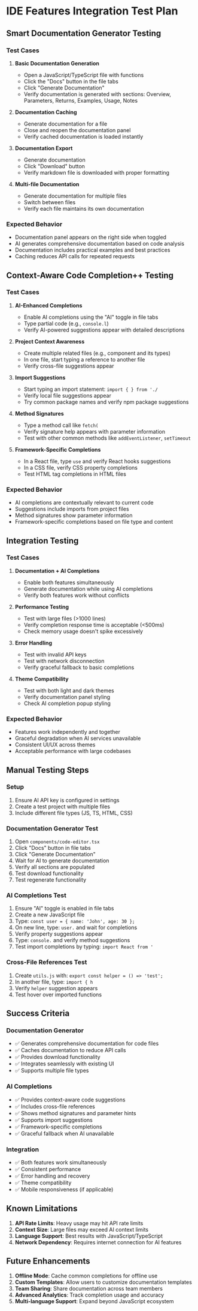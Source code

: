 # IDE Features Integration Test Plan

## Smart Documentation Generator Testing

### Test Cases

1. **Basic Documentation Generation**
   - Open a JavaScript/TypeScript file with functions
   - Click the "Docs" button in the file tabs
   - Click "Generate Documentation"
   - Verify documentation is generated with sections: Overview, Parameters, Returns, Examples, Usage, Notes

2. **Documentation Caching**
   - Generate documentation for a file
   - Close and reopen the documentation panel
   - Verify cached documentation is loaded instantly

3. **Documentation Export**
   - Generate documentation
   - Click "Download" button
   - Verify markdown file is downloaded with proper formatting

4. **Multi-file Documentation**
   - Generate documentation for multiple files
   - Switch between files
   - Verify each file maintains its own documentation

### Expected Behavior
- Documentation panel appears on the right side when toggled
- AI generates comprehensive documentation based on code analysis
- Documentation includes practical examples and best practices
- Caching reduces API calls for repeated requests

## Context-Aware Code Completion++ Testing

### Test Cases

1. **AI-Enhanced Completions**
   - Enable AI completions using the "AI" toggle in file tabs
   - Type partial code (e.g., `console.l`)
   - Verify AI-powered suggestions appear with detailed descriptions

2. **Project Context Awareness**
   - Create multiple related files (e.g., component and its types)
   - In one file, start typing a reference to another file
   - Verify cross-file suggestions appear

3. **Import Suggestions**
   - Start typing an import statement: `import { } from './`
   - Verify local file suggestions appear
   - Try common package names and verify npm package suggestions

4. **Method Signatures**
   - Type a method call like `fetch(`
   - Verify signature help appears with parameter information
   - Test with other common methods like `addEventListener`, `setTimeout`

5. **Framework-Specific Completions**
   - In a React file, type `use` and verify React hooks suggestions
   - In a CSS file, verify CSS property completions
   - Test HTML tag completions in HTML files

### Expected Behavior
- AI completions are contextually relevant to current code
- Suggestions include imports from project files
- Method signatures show parameter information
- Framework-specific completions based on file type and content

## Integration Testing

### Test Cases

1. **Documentation + AI Completions**
   - Enable both features simultaneously
   - Generate documentation while using AI completions
   - Verify both features work without conflicts

2. **Performance Testing**
   - Test with large files (>1000 lines)
   - Verify completion response time is acceptable (<500ms)
   - Check memory usage doesn't spike excessively

3. **Error Handling**
   - Test with invalid API keys
   - Test with network disconnection
   - Verify graceful fallback to basic completions

4. **Theme Compatibility**
   - Test with both light and dark themes
   - Verify documentation panel styling
   - Check AI completion popup styling

### Expected Behavior
- Features work independently and together
- Graceful degradation when AI services unavailable
- Consistent UI/UX across themes
- Acceptable performance with large codebases

## Manual Testing Steps

### Setup
1. Ensure AI API key is configured in settings
2. Create a test project with multiple files
3. Include different file types (JS, TS, HTML, CSS)

### Documentation Generator Test
1. Open `components/code-editor.tsx`
2. Click "Docs" button in file tabs
3. Click "Generate Documentation"
4. Wait for AI to generate documentation
5. Verify all sections are populated
6. Test download functionality
7. Test regenerate functionality

### AI Completions Test
1. Ensure "AI" toggle is enabled in file tabs
2. Create a new JavaScript file
3. Type: `const user = { name: 'John', age: 30 };`
4. On new line, type: `user.` and wait for completions
5. Verify property suggestions appear
6. Type: `console.` and verify method suggestions
7. Test import completions by typing: `import React from '`

### Cross-File References Test
1. Create `utils.js` with: `export const helper = () => 'test';`
2. In another file, type: `import { h` 
3. Verify `helper` suggestion appears
4. Test hover over imported functions

## Success Criteria

### Documentation Generator
- ✅ Generates comprehensive documentation for code files
- ✅ Caches documentation to reduce API calls
- ✅ Provides download functionality
- ✅ Integrates seamlessly with existing UI
- ✅ Supports multiple file types

### AI Completions
- ✅ Provides context-aware code suggestions
- ✅ Includes cross-file references
- ✅ Shows method signatures and parameter hints
- ✅ Supports import suggestions
- ✅ Framework-specific completions
- ✅ Graceful fallback when AI unavailable

### Integration
- ✅ Both features work simultaneously
- ✅ Consistent performance
- ✅ Error handling and recovery
- ✅ Theme compatibility
- ✅ Mobile responsiveness (if applicable)

## Known Limitations

1. **API Rate Limits**: Heavy usage may hit API rate limits
2. **Context Size**: Large files may exceed AI context limits
3. **Language Support**: Best results with JavaScript/TypeScript
4. **Network Dependency**: Requires internet connection for AI features

## Future Enhancements

1. **Offline Mode**: Cache common completions for offline use
2. **Custom Templates**: Allow users to customize documentation templates
3. **Team Sharing**: Share documentation across team members
4. **Advanced Analytics**: Track completion usage and accuracy
5. **Multi-language Support**: Expand beyond JavaScript ecosystem
